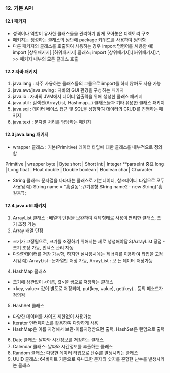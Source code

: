 ### 12. 기본 API
#### 12.1 패키지
- 성격이나 역할이 유사한 클래스들을 관리하기 쉽게 모아놓은 디렉토리 구조
- 패키지는 생성하는 클래스의 상단에 package 키워드를 사용하여 정의함
- 다른 패키지의 클래스를 호출하여 사용하는 경우 import 명령어를 사용함
예) import [상위패키지].[하위패키지].클래스; 
import [상위패키지].[하위패키지].*; >> 패키지 내부의 모든 클래스 호출

#### 12.2 자바 패키지
1) java.lang			: 자주 사용하는 클래스들의 그룹으로 import를 하지 않아도 사용 가능
2) java.awt/java.swing	: 자바의 GUI 환경을 구성하는 패키지
3) java.io				: 자바의 JVM에서 데이터 입출력을 위해 생성한 클래스 패키지
4) java.util			: 컬렉션(ArrayList, Hashmap...) 클래스들과 기타 유용한 클래스 패키지
5) java.sql				: 데이터 베이스 접근 및 SQL을 싱행하여 데이터의 CRUD를 진행하는 패키지
6) java.text			: 문자열 처리를 담당하는 패키지

#### 12.3 java.lang 패키지
- wrapper 클래스 : 기본(Primitive) 데이터 타입에 대한 클래스를 내부적으로 정의함

Primitive	|	wrapper
byte		|	Byte
short		|	Short
int			|	Integer **parseInt 중요
long		|	Long
float		|	Float
double		|	Double
boolean		|	Boolean
char		|	Character
- String 클래스: 문자열을 나타내는 클래스로 기본데이터, 참조데이터 타입으로 모두 사용됨
예) String name = "홍길동"; //기본형
String name2 - new String("홍길동");

#### 12.4 java.util 패키지
1) ArrayList 클래스 
: 배열의 단점을 보완하여 객체형태로 사용이 편리한 클래스, 크기 조정 가능
2) Array 배열 단점
- 크기가 고정됨으로, 크기를 조정하기 위해서는 새로 생성해야담
3)ArrayList 장점
-크기 조정 가능, 인덱스 관리 자동
- 다양한데이터를 저장 가능함, 하지만 실사용시에는 제너릭<E>를 이용하여 타입을 고정시킴
예) ArrayList<String> : 문자열만 저장 가능, ArrayList : 모
든 데이터 저장가능
4) HashMap 클래스
- 크기에 상관없이 <이름, 값>을 쌍으로 저장하는 클래스
- <key, value> 값이 별도로 저장되며, put(key, value), get(key).. 등의 메소드가 정의됨
5) HashSet 클래스
- 다양한 데이터를 사이즈 제한없이 사용가능
- Iterator 인터페이스를 활용하여 다양하게 사용
- HashMap은 이름 지정해서 보관-이름지정받으면 출력, HashSet은 랜덤으로 출력
6) Date 클래스: 날짜와 시간정보를 저장하는 클래스
7) Calendar 클래스: 날짜와 시간정보를 추출하는 클래스
8) Random 클래스: 다양한 데이터 타입으로 난수를 발생시키는 클래스
9) UUID 클래스: 64바이트 기준으로 유니크한 문자와 숫자를 혼합한 난수를 발생시키는 클래스

